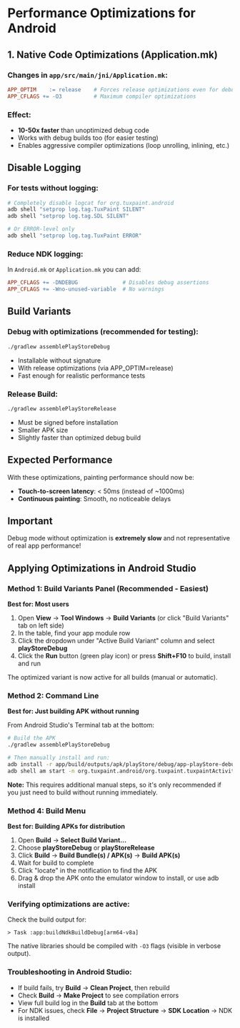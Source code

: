 # Performance Optimizations for Android

## 1. Native Code Optimizations (Application.mk)

### Changes in `app/src/main/jni/Application.mk`:
```makefile
APP_OPTIM    := release    # Forces release optimizations even for debug builds
APP_CFLAGS += -O3          # Maximum compiler optimizations
```

### Effect:
- **10-50x faster** than unoptimized debug code
- Works with debug builds too (for easier testing)
- Enables aggressive compiler optimizations (loop unrolling, inlining, etc.)

## Disable Logging

### For tests without logging:
```bash
# Completely disable logcat for org.tuxpaint.android
adb shell "setprop log.tag.TuxPaint SILENT"
adb shell "setprop log.tag.SDL SILENT"

# Or ERROR-level only
adb shell "setprop log.tag.TuxPaint ERROR"
```

### Reduce NDK logging:
In `Android.mk` or `Application.mk` you can add:
```makefile
APP_CFLAGS += -DNDEBUG              # Disables debug assertions
APP_CFLAGS += -Wno-unused-variable  # No warnings
```

## Build Variants

### Debug with optimizations (recommended for testing):
```bash
./gradlew assemblePlayStoreDebug
```
- Installable without signature
- With release optimizations (via APP_OPTIM=release)
- Fast enough for realistic performance tests

### Release Build:
```bash
./gradlew assemblePlayStoreRelease
```
- Must be signed before installation
- Smaller APK size
- Slightly faster than optimized debug build

## Expected Performance

With these optimizations, painting performance should now be:
- **Touch-to-screen latency**: < 50ms (instead of ~1000ms)
- **Continuous painting**: Smooth, no noticeable delays

## Important

Debug mode without optimization is **extremely slow** and not representative of real app performance!

## Applying Optimizations in Android Studio

### Method 1: Build Variants Panel (Recommended - Easiest)
**Best for: Most users**

1. Open **View** → **Tool Windows** → **Build Variants** (or click "Build Variants" tab on left side)
2. In the table, find your app module row
3. Click the dropdown under "Active Build Variant" column and select **playStoreDebug**
4. Click the **Run** button (green play icon) or press **Shift+F10** to build, install and run

The optimized variant is now active for all builds (manual or automatic).

### Method 2: Command Line
**Best for: Just building APK without running**

From Android Studio's Terminal tab at the bottom:
```bash
# Build the APK
./gradlew assemblePlayStoreDebug

# Then manually install and run:
adb install -r app/build/outputs/apk/playStore/debug/app-playStore-debug.apk
adb shell am start -n org.tuxpaint.android/org.tuxpaint.tuxpaintActivity
```

**Note:** This requires additional manual steps, so it's only recommended if you just need to build without running immediately.

### Method 4: Build Menu
**Best for: Building APKs for distribution**

1. Open **Build** → **Select Build Variant...**
2. Choose **playStoreDebug** or **playStoreRelease**
3. Click **Build** → **Build Bundle(s) / APK(s)** → **Build APK(s)**
4. Wait for build to complete
5. Click "locate" in the notification to find the APK
6. Drag & drop the APK onto the emulator window to install, or use adb install

### Verifying optimizations are active:
Check the build output for:
```
> Task :app:buildNdkBuildDebug[arm64-v8a]
```
The native libraries should be compiled with `-O3` flags (visible in verbose output).

### Troubleshooting in Android Studio:
- If build fails, try **Build** → **Clean Project**, then rebuild
- Check **Build** → **Make Project** to see compilation errors
- View full build log in the **Build** tab at the bottom
- For NDK issues, check **File** → **Project Structure** → **SDK Location** → NDK is installed
